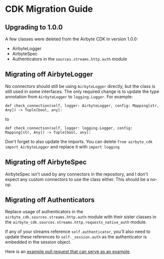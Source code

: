 # CDK Migration Guide

## Upgrading to 1.0.0
A few classes were deleted from the Airbyte CDK in version 1.0.0:
- AirbyteLogger
- AirbyteSpec
- Authenticators in the `sources.streams.http.auth` module

## Migrating off AirbyteLogger
No connectors should still be using `AirbyteLogger` directly, but the class is still used in some interfaces. The only required change is to update the type annotation from `AirbyteLogger` to `logging.Logger`. For example:

```
def check_connection(self, logger: AirbyteLogger, config: Mapping[str, Any]) -> Tuple[bool, any]:
```

to

```
def check_connection(self, logger: logging.Logger, config: Mapping[str, Any]) -> Tuple[bool, any]:
```
Don't forget to also update the imports. You can delete `from airbyte_cdk import AirbyteLogger` and replace it with `import logging`

## Migrating off AirbyteSpec
AirbyteSpec isn't used by any connectors in the repository, and I don't expect any custom connectors to use the class either. This should be a no-op.

## Migrating off Authenticators
Replace usage of authenticators in the `airbyte_cdk.sources.streams.http.auth` module with their sister classes in the `airbyte_cdk.sources.streams.http.requests_native_auth` module.

If any of your streams reference `self.authenticator`, you'll also need to update these references to `self._session.auth` as the authenticator is embedded in the session object.

Here is an [example pull request that can serve as an example](https://github.com/airbytehq/airbyte/pull/38065/files).
